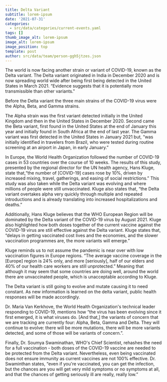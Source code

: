```yaml
---
title: Delta Variant
subtitle: lorem-ipsum
date: '2021-07-31'
categories:
  - src/data/categories/current-events.yaml
tags: []
thumb_image_alt: lorem-ipsum
image_alt: lorem-ipsum
image_position: top
template: post
author: src/data/team/person-ggh5jtzes.json
---
```

The world is now facing another strain or variant of COVID-19, known as the Delta variant. The Delta variant originated in India in December 2020 and is now spreading world wide after being first being detected in the United States in March 2021. “Evidence suggests that it is potentially more transmissible than other variants."

Before the Delta variant the three main strains of the COVID-19 virus were the Alpha, Beta, and Gamma strains. 

The Alpha strain was the first variant detected initially in the United Kingdom and then in the United States in December 2020. Second came the Beta variant, first found in the United States at the end of January this year and initially found in South Africa at the end of last year. The Gamma variant was first detected in the United States in January 2021 but, “was initially identified in travelers from Brazil, who were tested during routine screening at an airport in Japan, in early January.”

In Europe, the World Health Organization followed the number of COVID-19 cases in 53 countries over the course of 10 weeks. The results of this study, presented by the regional director for the UN health agency, Hans Kluge, state that,“the number of \[COVID-19] cases rose by 10%, driven by increased mixing, travel, gatherings, and easing of social restrictions.” This study was also taken while the Delta variant was evolving and where millions of people were still unvaccinated. Kluge also states that, “the Delta variant overtakes alpha very quickly through multiple and repeated introductions and is already translating into increased hospitalizations and deaths.”

Additionally, Hans Kluge believes that the WHO European Region will be dominated by the Delta variant of the COVID-19 virus by August 2021. Kluge also highlighted how both doses together of the current vaccine against the COVID-19 virus are still effective against the Delta variant. Kluge states that, “delays in getting vaccinated cost lives and the economies, and the slower vaccination programmes are, the more variants will emerge.”

Kluge reminds us to not assume the pandemic is near over with low vaccination figures in Europe regions. “The average vaccine coverage in the \[Europe] region is 24% only, and more \[seriously], half of our elders and 40% of our health care workers are still unprotected.” Meaning that although it may seem that some countries are doing well, around the world there are unvaccinated people, which is unacceptable according to Kluge.


The Delta variant is still going to evolve and mutate causing it to need constant. As new information is learned on the delta variant, public health responses will be made accordingly.

Dr. Maria Van Kerkhove, the World Health Organization's technical leader responding to COVID-19, mentions how “the virus has been evolving since it first emerged, it is what viruses do. \[And that,] the variants of concern that we are tracking are currently four: Alpha, Beta, Gamma and Delta. They will continue to evolve: there will be more mutations, there will be more variants detected, and some of those will be variants of concern.”.

Finally, Dr. Soumya Swaminathan, WHO's Chief Scientist, rehashes the need for a full vaccination - both doses of the COVID-19 vaccine are needed to be protected from the Delta variant. Nevertheless, even being vaccinated does not ensure immunity as current vaccines are not 100% effective. Dr. Swaminthan states, “even if you're vaccinated, you can get the infection, but the chances are you will get very mild symptoms or no symptoms at all, and that the chances of getting seriously ill are really, really low.”
